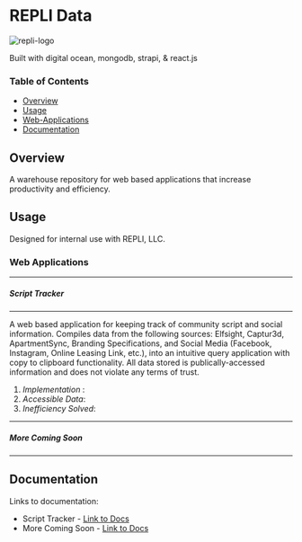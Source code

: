 # REPLI Data
![repli-logo](https://jzb-lib.nyc3.digitaloceanspaces.com/image-content/repli%20logo.png)

Built with digital ocean, mongodb, strapi, & react.js

### **Table of Contents**

- [Overview](#overview)
- [Usage](#usage)
- [Web-Applications](#web-applications)
- [Documentation](#documentation)

## Overview 

A warehouse repository for web based applications that increase productivity and efficiency. 

## Usage

Designed for internal use with REPLI, LLC. 

### Web Applications

----
##### Script Tracker 
----
A web based application for keeping track of community script and social information. Compiles data from the following sources: Elfsight, Captur3d, ApartmentSync, Branding Specifications, and Social Media (Facebook, Instagram, Online Leasing Link, etc.), into an intuitive query application with copy to clipboard functionality. All data stored is publically-accessed information and does not violate any terms of trust.  

1. *Implementation* :
2. *Accessible Data*:
3. *Inefficiency Solved*:

----
##### More Coming Soon 
----

## Documentation

Links to documentation: 
* Script Tracker - [Link to Docs](#)
* More Coming Soon - [Link to Docs](#)